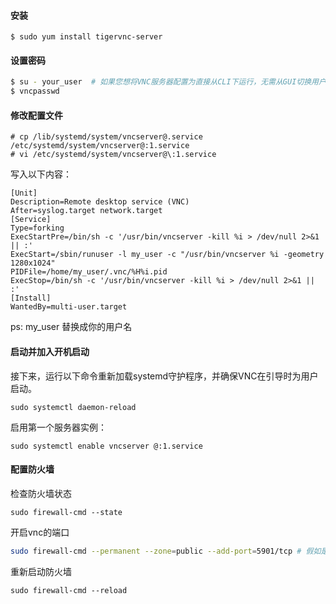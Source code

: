 #### 安装

```
$ sudo yum install tigervnc-server
```

#### 设置密码

```bash
$ su - your_user  # 如果您想将VNC服务器配置为直接从CLI下运行，无需从GUI切换用户
$ vncpasswd
```

#### 修改配置文件

```
# cp /lib/systemd/system/vncserver@.service  /etc/systemd/system/vncserver@:1.service
# vi /etc/systemd/system/vncserver@\:1.service
```

写入以下内容：
```
[Unit]
Description=Remote desktop service (VNC)
After=syslog.target network.target
[Service]
Type=forking
ExecStartPre=/bin/sh -c '/usr/bin/vncserver -kill %i > /dev/null 2>&1 || :'
ExecStart=/sbin/runuser -l my_user -c "/usr/bin/vncserver %i -geometry 1280x1024"
PIDFile=/home/my_user/.vnc/%H%i.pid
ExecStop=/bin/sh -c '/usr/bin/vncserver -kill %i > /dev/null 2>&1 || :'
[Install]
WantedBy=multi-user.target
```
ps: my_user 替换成你的用户名

#### 启动并加入开机启动

接下来，运行以下命令重新加载systemd守护程序，并确保VNC在引导时为用户启动。

``` 
sudo systemctl daemon-reload
```

启用第一个服务器实例：

```
sudo systemctl enable vncserver @:1.service
```

#### 配置防火墙

检查防火墙状态
 ```
 sudo firewall-cmd --state
 ```
开启vnc的端口
 ```bash
 sudo firewall-cmd --permanent --zone=public --add-port=5901/tcp # 假如是5901
 ```
重新启动防火墙
 ```
 sudo firewall-cmd --reload
 ```

